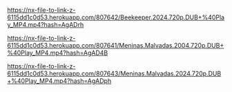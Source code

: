 https://nx-file-to-link-z-6115dd1c0d53.herokuapp.com/807642/Beekeeper.2024.720p.DUB+%40Play_MP4.mp4?hash=AgADrh

https://nx-file-to-link-z-6115dd1c0d53.herokuapp.com/807641/Meninas.Malvadas.2004.720p.DUB+%40Play_MP4.mp4?hash=AgAD4B

https://nx-file-to-link-z-6115dd1c0d53.herokuapp.com/807643/Meninas.Malvadas.2024.720p.DUB+%40Play_MP4.mp4?hash=AgADph
